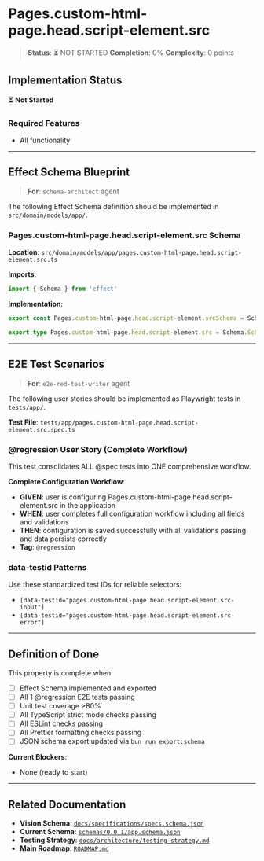# Pages.custom-html-page.head.script-element.src

> **Status**: ⏳ NOT STARTED
> **Completion**: 0%
> **Complexity**: 0 points

## Implementation Status

⏳ **Not Started**

### Required Features

- All functionality

---

## Effect Schema Blueprint

> **For**: `schema-architect` agent

The following Effect Schema definition should be implemented in `src/domain/models/app/`.

### Pages.custom-html-page.head.script-element.src Schema

**Location**: `src/domain/models/app/pages.custom-html-page.head.script-element.src.ts`

**Imports**:

```typescript
import { Schema } from 'effect'
```

**Implementation**:

```typescript
export const Pages.custom-html-page.head.script-element.srcSchema = Schema.String

export type Pages.custom-html-page.head.script-element.src = Schema.Schema.Type<typeof Pages.custom-html-page.head.script-element.srcSchema>
```

---

## E2E Test Scenarios

> **For**: `e2e-red-test-writer` agent

The following user stories should be implemented as Playwright tests in `tests/app/`.

**Test File**: `tests/app/pages.custom-html-page.head.script-element.src.spec.ts`

### @regression User Story (Complete Workflow)

This test consolidates ALL @spec tests into ONE comprehensive workflow.

**Complete Configuration Workflow**:

- **GIVEN**: user is configuring Pages.custom-html-page.head.script-element.src in the application
- **WHEN**: user completes full configuration workflow including all fields and validations
- **THEN**: configuration is saved successfully with all validations passing and data persists correctly
- **Tag**: `@regression`

### data-testid Patterns

Use these standardized test IDs for reliable selectors:

- `[data-testid="pages.custom-html-page.head.script-element.src-input"]`
- `[data-testid="pages.custom-html-page.head.script-element.src-error"]`

---

## Definition of Done

This property is complete when:

- [ ] Effect Schema implemented and exported
- [ ] All 1 @regression E2E tests passing
- [ ] Unit test coverage >80%
- [ ] All TypeScript strict mode checks passing
- [ ] All ESLint checks passing
- [ ] All Prettier formatting checks passing
- [ ] JSON schema export updated via `bun run export:schema`

**Current Blockers**:

- None (ready to start)

---

## Related Documentation

- **Vision Schema**: [`docs/specifications/specs.schema.json`](../specs.schema.json)
- **Current Schema**: [`schemas/0.0.1/app.schema.json`](../../schemas/0.0.1/app.schema.json)
- **Testing Strategy**: [`docs/architecture/testing-strategy.md`](../../architecture/testing-strategy.md)
- **Main Roadmap**: [`ROADMAP.md`](../../../ROADMAP.md)
